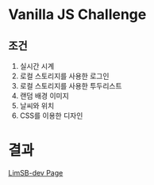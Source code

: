 # Vanilla JS Challenge

## 조건

1. 실시간 시계
2. 로컬 스토리지를 사용한 로그인
3. 로컬 스토리지를 사용한 투두리스트
4. 랜덤 배경 이미지
5. 날씨와 위치
6. CSS를 이용한 디자인

# 결과

<a href="https://limsb-dev.github.io/">LimSB-dev Page</a>